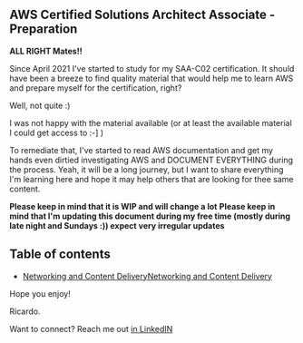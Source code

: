 ## AWS Certified Solutions Architect Associate - Preparation

**ALL RIGHT Mates!!**

Since April 2021 I've started to study for my SAA-C02 certification. It should have been a breeze to find quality material that would help me to learn AWS and prepare myself for the certification, right?

Well, not quite :)

I was not happy with the material available (or at least the available material I could get access to :-] )

To remediate that, I've started to read AWS documentation and get my hands even dirtied investigating AWS and DOCUMENT EVERYTHING during the process. Yeah, it will be a long journey, but I want to share everything I'm learning here and hope it may help others that are looking for thee same content.

**Please keep in mind that it is WIP and will change a lot**
**Please keep in mind that I'm updating this document during my free time (mostly during late night and Sundays :)) expect very irregular updates**

## Table of contents

* [Networking and Content DeliveryNetworking and Content Delivery](https://github.com/rcsgit/SAA-C02_exam_prep/blob/main/AWS_Services_and_Features/Networking_and_Content_Delivery/Networking_and_Content_Delivery.MD)

Hope you enjoy!

Ricardo.

Want to connect?
Reach me out [in LinkedIN](https://www.linkedin.com/in/ricardocostasantana/)